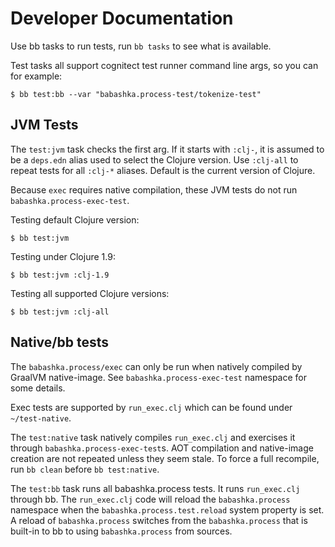 # Developer Documentation

Use bb tasks to run tests, run `bb tasks` to see what is available.

Test tasks all support cognitect test runner command line args, so you can for example:

```Shell
$ bb test:bb --var "babashka.process-test/tokenize-test"
```

## JVM Tests
The `test:jvm` task checks the first arg. If it starts with `:clj-`, it is assumed to be a
`deps.edn` alias used to select the Clojure version. Use `:clj-all` to repeat tests for all
`:clj-*` aliases. Default is the current version of Clojure.

Because `exec` requires native compilation, these JVM tests do not run
`babashka.process-exec-test`.

Testing default Clojure version:
```Shell
$ bb test:jvm
```

Testing under Clojure 1.9:
```Shell
$ bb test:jvm :clj-1.9
```

Testing all supported Clojure versions:
```Shell
$ bb test:jvm :clj-all
```

## Native/bb tests 
The `babashka.process/exec` can only be run when natively compiled by GraalVM native-image.
See `babashka.process-exec-test` namespace for some details.

Exec tests are supported by `run_exec.clj` which can be found under `~/test-native`.

The `test:native` task natively compiles `run_exec.clj` and exercises it through 
`babashka.process-exec-test`s. AOT compilation and native-image creation are not
repeated unless they seem stale. To force a full recompile, run `bb clean` before 
`bb test:native`.

The `test:bb` task runs all babashka.process tests. It runs `run_exec.clj` through bb.
The `run_exec.clj` code will reload the `babashka.process` namespace when the 
`babashka.process.test.reload` system property is set. A reload of `babashka.process` 
switches from the `babashka.process` that is built-in to bb to using `babashka.process` 
from sources.
